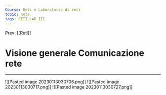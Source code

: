 ```yaml
---
Course: Reti e Laboratorio di reti
topic: nota
tags: RETI_LAB_III
---
```


Prev: [[Reti]]

# Visione generale Comunicazione rete
---


![[Pasted image 20230113030706.png]]
![[Pasted image 20230113030717.png]]
![[Pasted image 20230113030727.png]]
> 
